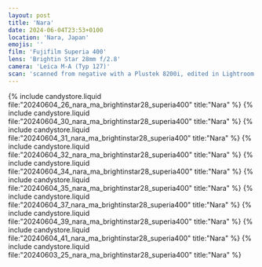 ```yaml
---
layout: post
title: 'Nara'
date: 2024-06-04T23:53+0100
location: 'Nara, Japan'
emojis: ''
film: 'Fujifilm Superia 400'
lens: 'Brightin Star 28mm f/2.8'
camera: 'Leica M-A (Typ 127)'
scan: 'scanned from negative with a Plustek 8200i, edited in Lightroom'
---
```


{% include candystore.liquid file:"20240604_26_nara_ma_brightinstar28_superia400" title:"Nara" %}
{% include candystore.liquid file:"20240604_30_nara_ma_brightinstar28_superia400" title:"Nara" %}
{% include candystore.liquid file:"20240604_31_nara_ma_brightinstar28_superia400" title:"Nara" %}
{% include candystore.liquid file:"20240604_32_nara_ma_brightinstar28_superia400" title:"Nara" %}
{% include candystore.liquid file:"20240604_34_nara_ma_brightinstar28_superia400" title:"Nara" %}
{% include candystore.liquid file:"20240604_35_nara_ma_brightinstar28_superia400" title:"Nara" %}
{% include candystore.liquid file:"20240604_37_nara_ma_brightinstar28_superia400" title:"Nara" %}
{% include candystore.liquid file:"20240604_39_nara_ma_brightinstar28_superia400" title:"Nara" %}
{% include candystore.liquid file:"20240604_41_nara_ma_brightinstar28_superia400" title:"Nara" %}
{% include candystore.liquid file:"20240603_25_nara_ma_brightinstar28_superia400" title:"Nara" %}
